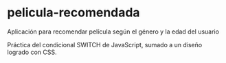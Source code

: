 # pelicula-recomendada
Aplicación para recomendar película según el género y la edad del usuario

Práctica del condicional SWITCH de JavaScript, sumado a un diseño logrado con CSS.
